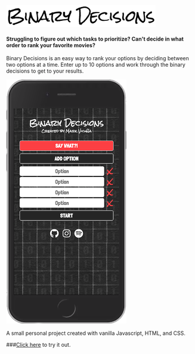 ![Binary Decisions](img/logo.png?raw=true)

#### Struggling to figure out which tasks to prioritize? Can't decide in what order to rank your favorite movies?

Binary Decisions is an easy way to rank your options by deciding between two options at a time. Enter up to 10 options and work through the binary decisions to get to your results. 

![Binary Decisions](img/bd_screenshot.png?raw=true)

A small personal project created with vanilla Javascript, HTML, and CSS.

###[Click here](https://markvicuna.github.io/binary-decisions/) to try it out.